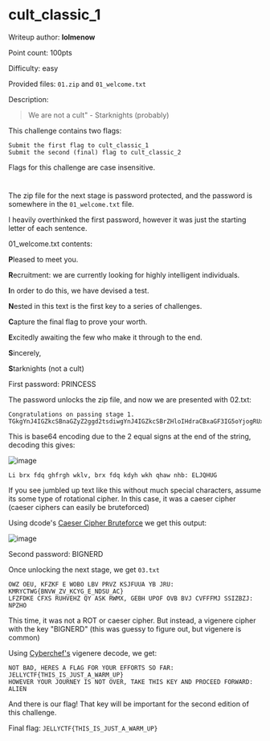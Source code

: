 # cult_classic_1
Writeup author: **lolmenow**

Point count: 100pts

Difficulty: easy

Provided files: `01.zip` and `01_welcome.txt`

Description:  
> We are not a cult" - Starknights (probably)

This challenge contains two flags:

    Submit the first flag to cult_classic_1
    Submit the second (final) flag to cult_classic_2

Flags for this challenge are case insensitive.
# 

The zip file for the next stage is password protected, and the password is somewhere in the `01_welcome.txt` file. 

I heavily overthinked the first password, however it was just the starting letter of each sentence.

01_welcome.txt contents:

**P**leased to meet you.

**R**ecruitment: we are currently looking for highly intelligent individuals. 

**I**n order to do this, we have devised a test. 

**N**ested in this text is the first key to a series of challenges. 

**C**apture the final flag to prove your worth. 

**E**xcitedly awaiting the few who make it through to the end.

**S**incerely,

**S**tarknights (not a cult)

First password: PRINCESS

The password unlocks the zip file, and now we are presented with 02.txt:

```
Congratulations on passing stage 1.
TGkgYnJ4IGZkcSBnaGZyZ2ggd2tsdiwgYnJ4IGZkcSBrZHloIHdraCBxaGF3IG5oYjogRUxKUUhVRw==
```

This is base64 encoding due to the 2 equal signs at the end of the string, decoding this gives:

![image](https://github.com/sa1181405/pbchocolate-private-writeups/assets/170969470/e5dabdfc-07e4-4196-b4d8-66ec49cbad58)

`Li brx fdq ghfrgh wklv, brx fdq kdyh wkh qhaw nhb: ELJQHUG`

If you see jumbled up text like this without much special characters, assume its some type of rotational cipher. In this case, it was a caeser cipher (caeser ciphers can easily be bruteforced)

Using dcode's [Caeser Cipher Bruteforce](https://www.dcode.fr/caesar-cipher) we get this output:

![image](https://github.com/sa1181405/pbchocolate-private-writeups/assets/170969470/76277e58-f57c-4cef-94dd-af2f47f8ccea)

Second password: BIGNERD

Once unlocking the next stage, we get `03.txt`

```
OWZ OEU, KFZKF E WOBO LBV PRVZ KSJFUUA YB JRU: KMRYCTWG{BNVW_ZV_KCYG_E_NDSU_AC}
LFZFDKE CFXS RUHVEHZ QY ASK RWMX, GEBH UPOF OVB BVJ CVFFFMJ SSIZBZJ: NPZHO
```

This time, it was not a ROT or caeser cipher. But instead, a vigenere cipher with the key "BIGNERD" (this was guessy to figure out, but vigenere is common)

Using [Cyberchef's](https://gchq.github.io/CyberChef/) vigenere decode, we get:

```
NOT BAD, HERES A FLAG FOR YOUR EFFORTS SO FAR: JELLYCTF{THIS_IS_JUST_A_WARM_UP}
HOWEVER YOUR JOURNEY IS NOT OVER, TAKE THIS KEY AND PROCEED FORWARD: ALIEN
```

And there is our flag! That key will be important for the second edition of this challenge.

Final flag: `JELLYCTF{THIS_IS_JUST_A_WARM_UP}`
